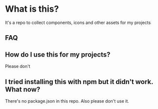 # What is this?
It's a repo to collect components, icons and other assets for my projects

## FAQ

## How do I use this for my projects?
Please don't

## I tried installing this with npm but it didn't work. What now?
There's no package.json in this repo. Also please don't use it.